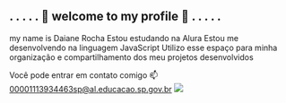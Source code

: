 ## . . . . . 💜 welcome to my profile 💜 . . . . . ##
my name is Daiane Rocha 
Estou estudando na Alura
Estou me desenvolvendo na linguagem JavaScript
Utilizo esse espaço para minha organização e compartilhamento dos meu projetos desenvolvidos

Você pode entrar em contato comigo 📫
00001113934463sp@al.educacao.sp.gov.br
![](https://tenor.com/bXyGu.gif)



